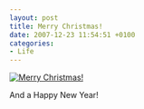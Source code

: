 ```yaml
---
layout: post
title: Merry Christmas!
date: 2007-12-23 11:54:51 +0100
categories:
- Life
---
```

<a href="http://www.flickr.com/photos/janos/2129793116/"><img src="http://farm3.static.flickr.com/2306/2129793116_9302fa1313.jpg" alt="Merry Christmas!" border="0" class="image" /></a>

And a Happy New Year!

